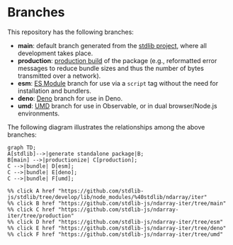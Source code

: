 <!--

@license Apache-2.0

Copyright (c) 2022 The Stdlib Authors.

Licensed under the Apache License, Version 2.0 (the "License");
you may not use this file except in compliance with the License.
You may obtain a copy of the License at

    http://www.apache.org/licenses/LICENSE-2.0

Unless required by applicable law or agreed to in writing, software
distributed under the License is distributed on an "AS IS" BASIS,
WITHOUT WARRANTIES OR CONDITIONS OF ANY KIND, either express or implied.
See the License for the specific language governing permissions and
limitations under the License.

-->

# Branches

This repository has the following branches:

-   **main**: default branch generated from the [stdlib project][stdlib-url], where all development takes place.
-   **production**: [production build][production-url] of the package (e.g., reformatted error messages to reduce bundle sizes and thus the number of bytes transmitted over a network).
-   **esm**: [ES Module][esm-url] branch for use via a `script` tag without the need for installation and bundlers.
-   **deno**: [Deno][deno-url] branch for use in Deno.
-   **umd**: [UMD][umd-url] branch for use in Observable, or in dual browser/Node.js environments.

The following diagram illustrates the relationships among the above branches:

```mermaid
graph TD;
A[stdlib]-->|generate standalone package|B;
B[main] -->|productionize| C[production];
C -->|bundle| D[esm];
C -->|bundle| E[deno];
C -->|bundle| F[umd];

%% click A href "https://github.com/stdlib-js/stdlib/tree/develop/lib/node_modules/%40stdlib/ndarray/iter"
%% click B href "https://github.com/stdlib-js/ndarray-iter/tree/main"
%% click C href "https://github.com/stdlib-js/ndarray-iter/tree/production"
%% click D href "https://github.com/stdlib-js/ndarray-iter/tree/esm"
%% click E href "https://github.com/stdlib-js/ndarray-iter/tree/deno"
%% click F href "https://github.com/stdlib-js/ndarray-iter/tree/umd"
```

[stdlib-url]: https://github.com/stdlib-js/stdlib/tree/develop/lib/node_modules/%40stdlib/ndarray/iter
[production-url]: https://github.com/stdlib-js/ndarray-iter/tree/production
[deno-url]: https://github.com/stdlib-js/ndarray-iter/tree/deno
[umd-url]: https://github.com/stdlib-js/ndarray-iter/tree/umd
[esm-url]: https://github.com/stdlib-js/ndarray-iter/tree/esm